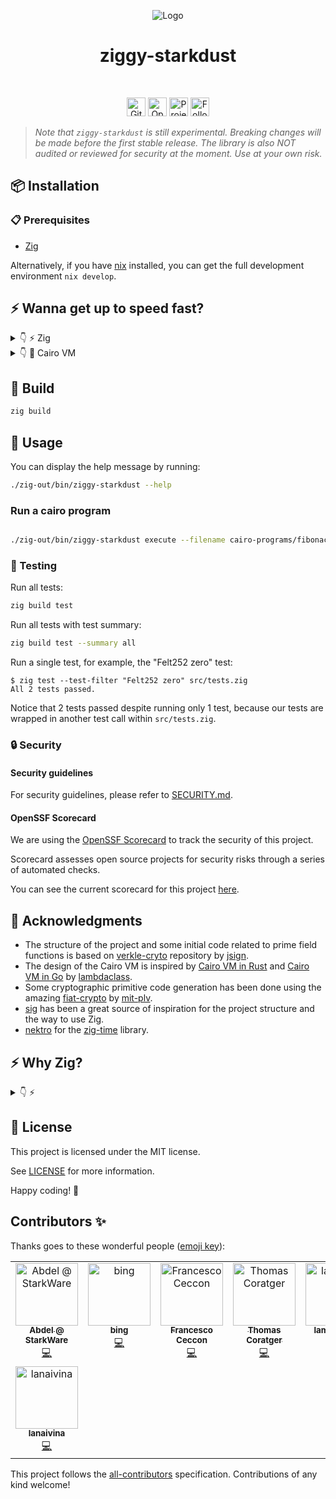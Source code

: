 <!-- markdownlint-disable MD033 -->
<!-- markdownlint-disable MD041 -->
<p align="center">
  <img src="https://github.com/keep-starknet-strange/ziggy-starkdust/blob/main/docs/kit/logo/starknet-zig-logo.png?raw=true" alt="Logo"/>
  <h1 align="center">ziggy-starkdust</h1>
</p>

<div align="center">
<br />

<a href="https://github.com/keep-starknet-strange/ziggy-starkdust/actions/workflows/test.yml"><img alt="GitHub Workflow Status (with event)" src="https://img.shields.io/github/actions/workflow/status/keep-starknet-strange/ziggy-starkdust/test.yml?style=for-the-badge" height=30></a>
<a href="https://securityscorecards.dev/viewer/?uri=github.com/keep-starknet-strange/ziggy-starkdust"><img alt="OpenSSF Scorecard Report" src="https://img.shields.io/ossf-scorecard/github.com/keep-starknet-strange/ziggy-starkdust?label=openssf%20scorecard&style=for-the-badge" height=30></a>
<a href="https://github.com/keep-starknet-strange/ziggy-starkdust/blob/main/LICENSE"><img src="https://img.shields.io/github/license/keep-starknet-strange/ziggy-starkdust.svg?style=for-the-badge" alt="Project license" height="30"></a>
<a href="https://twitter.com/StarknetZig"><img src="https://img.shields.io/twitter/follow/StarknetZig?style=for-the-badge&logo=twitter" alt="Follow StarknetZig on Twitter" height="30"></a>

</div>

> _Note that `ziggy-starkdust` is still experimental. Breaking changes will be made before the first stable release. The library is also NOT audited or reviewed for security at the moment. Use at your own risk._

## 📦 Installation

### 📋 Prerequisites

- [Zig](https://ziglang.org/)

Alternatively, if you have [nix](https://nixos.org/) installed, you can get the full development environment `nix develop`.

## ⚡ Wanna get up to speed fast?

<details>
  <summary>👇 ⚡ Zig </summary>

- [Zig language reference](https://ziglang.org/documentation/master/)
- [Zig Learn](https://ziglearn.org/)
- [Ziglings](https://ziglings.org/)

</details>

<details>
  <summary>👇 🐺 Cairo VM </summary>

- [Cairo Whitepaper](https://eprint.iacr.org/2021/1063.pdf)
- [OG Cairo VM in Python](https://github.com/starkware-libs/cairo-lang/tree/master/src/starkware/cairo/lang/vm)
- [Cairo VM in Rust](https://github.com/lambdaclass/cairo-vm)
- [Cairo VM in Go](https://github.com/lambdaclass/cairo-vm_in_go)

</details>

## 🔧 Build

```bash
zig build
```

## 🤖 Usage

You can display the help message by running:

```bash
./zig-out/bin/ziggy-starkdust --help
```

### Run a cairo program

```bash

./zig-out/bin/ziggy-starkdust execute --filename cairo-programs/fibonacci.json --proof-mode=false
```


### 🧪 Testing

Run all tests:

```bash
zig build test
```

Run all tests with test summary:

```bash
zig build test --summary all
```

Run a single test, for example, the "Felt252 zero" test: 

```console
$ zig test --test-filter "Felt252 zero" src/tests.zig
All 2 tests passed.
```

Notice that 2 tests passed despite running only 1 test, because
our tests are wrapped in another test call within `src/tests.zig`.

### 🔒 Security

#### Security guidelines

For security guidelines, please refer to [SECURITY.md](docs/SECURITY.md).

#### OpenSSF Scorecard

We are using the [OpenSSF Scorecard](https://securityscorecards.dev/) to track the security of this project.

Scorecard assesses open source projects for security risks through a series of automated checks.

You can see the current scorecard for this project [here](https://securityscorecards.dev/viewer/?uri=github.com/keep-starknet-strange/ziggy-starkdust).

## 🙏 Acknowledgments

- The structure of the project and some initial code related to prime field functions is based on [verkle-cryto](https://github.com/jsign/verkle-crypto) repository by [jsign](https://github.com/jsign).
- The design of the Cairo VM is inspired by [Cairo VM in Rust](https://github.com/lambdaclass/cairo-vm) and [Cairo VM in Go](https://github.com/lambdaclass/cairo-vm_in_go) by [lambdaclass](https://lambdaclass.com/).
- Some cryptographic primitive code generation has been done using the amazing [fiat-crypto](https://github.com/mit-plv/fiat-crypto) by [mit-plv](https://github.com/mit-plv).
- [sig](https://github.com/Syndica/sig) has been a great source of inspiration for the project structure and the way to use Zig.
- [nektro](https://github.com/nektro/) for the [zig-time](https://github.com/nektro/zig-time) library.

## ⚡ Why Zig?

<details>
  <summary>👇 ⚡ </summary>

Choosing Zig for a third implementation of the Cairo VM brings several advantages, offering a unique blend of features not entirely covered by the existing Rust and Go implementations.

### 1. Simplicity and Readability

Zig aims for simplicity and clarity, enabling developers to read and understand the code quickly. It omits certain features like classes and exceptions to keep the language simple, which can be particularly useful for a VM where performance and maintainability are key.

### 2. Performance

Zig compiles to highly efficient native code, similar to Rust, making it an excellent choice for computationally-intensive tasks. The language's design gives the programmer direct control over memory and CPU, without unnecessary abstractions.

### 3. Explicit Control with Safety Features

Zig provides an environment where you have explicit control over memory allocation, similar to C and C++. While this does mean you're responsible for managing memory yourself, Zig offers certain safety features to catch common errors, like undefined behavior, during compile time or by providing runtime checks. This approach allows for a blend of performance and safety, making it a suitable choice for a VM where you often need fine-grained control.

### 4. C Interoperability

Zig offers first-class C interoperability without requiring any bindings or wrappers. This feature can be a game-changer for integrating with existing technologies.

### 5. Flexibility

Zig's comptime (compile-time) features offer powerful metaprogramming capabilities. This allows for expressive yet efficient code, as you can generate specialized routines at compile-time, reducing the need for runtime polymorphism.

### 6. Minimal Dependencies

Zig aims to reduce dependencies to a minimum, which could simplify the deployment and distribution of Cairo VM. This is particularly advantageous for systems that require high-reliability or have limited resources.

### 7. Community and Ecosystem

Although younger than Rust and Go, Zig's community is enthusiastic and rapidly growing. Adopting Zig at this stage means you can be a significant contributor to its ecosystem.

By choosing Zig for the third implementation of Cairo VM, we aim to leverage these features to build a high-performance, reliable, and maintainable virtual machine.

</details>

## 📄 License

This project is licensed under the MIT license.

See [LICENSE](LICENSE) for more information.

Happy coding! 🎉

## Contributors ✨

Thanks goes to these wonderful people ([emoji key](https://allcontributors.org/docs/en/emoji-key)):

<!-- ALL-CONTRIBUTORS-LIST:START - Do not remove or modify this section -->
<!-- prettier-ignore-start -->
<!-- markdownlint-disable -->
<table>
  <tbody>
    <tr>
      <td align="center" valign="top" width="14.28%"><a href="https://github.com/abdelhamidbakhta"><img src="https://avatars.githubusercontent.com/u/45264458?v=4?s=100" width="100px;" alt="Abdel @ StarkWare "/><br /><sub><b>Abdel @ StarkWare </b></sub></a><br /><a href="https://github.com/keep-starknet-strange/ziggy-starkdust/commits?author=abdelhamidbakhta" title="Code">💻</a></td>
      <td align="center" valign="top" width="14.28%"><a href="https://bingcicle.github.io/"><img src="https://avatars.githubusercontent.com/u/25565268?v=4?s=100" width="100px;" alt="bing"/><br /><sub><b>bing</b></sub></a><br /><a href="https://github.com/keep-starknet-strange/ziggy-starkdust/commits?author=bingcicle" title="Code">💻</a></td>
      <td align="center" valign="top" width="14.28%"><a href="https://ceccon.me/"><img src="https://avatars.githubusercontent.com/u/282580?v=4?s=100" width="100px;" alt="Francesco Ceccon"/><br /><sub><b>Francesco Ceccon</b></sub></a><br /><a href="https://github.com/keep-starknet-strange/ziggy-starkdust/commits?author=fracek" title="Code">💻</a></td>
      <td align="center" valign="top" width="14.28%"><a href="https://github.com/tcoratger"><img src="https://avatars.githubusercontent.com/u/60488569?v=4?s=100" width="100px;" alt="Thomas Coratger"/><br /><sub><b>Thomas Coratger</b></sub></a><br /><a href="https://github.com/keep-starknet-strange/ziggy-starkdust/commits?author=tcoratger" title="Code">💻</a></td>
      <td align="center" valign="top" width="14.28%"><a href="https://github.com/lambda-0x"><img src="https://avatars.githubusercontent.com/u/87354252?v=4?s=100" width="100px;" alt="lambda-0x"/><br /><sub><b>lambda-0x</b></sub></a><br /><a href="https://github.com/keep-starknet-strange/ziggy-starkdust/commits?author=lambda-0x" title="Code">💻</a></td>
      <td align="center" valign="top" width="14.28%"><a href="https://nils-mathieu.fr/"><img src="https://avatars.githubusercontent.com/u/80390054?v=4?s=100" width="100px;" alt="Nils"/><br /><sub><b>Nils</b></sub></a><br /><a href="https://github.com/keep-starknet-strange/ziggy-starkdust/commits?author=nils-mathieu" title="Code">💻</a></td>
      <td align="center" valign="top" width="14.28%"><a href="https://github.com/jobez"><img src="https://avatars.githubusercontent.com/u/615197?v=4?s=100" width="100px;" alt="johann bestowrous"/><br /><sub><b>johann bestowrous</b></sub></a><br /><a href="https://github.com/keep-starknet-strange/ziggy-starkdust/commits?author=jobez" title="Code">💻</a></td>
    </tr>
    <tr>
      <td align="center" valign="top" width="14.28%"><a href="https://github.com/lana-shanghai"><img src="https://avatars.githubusercontent.com/u/31368580?v=4?s=100" width="100px;" alt="lanaivina"/><br /><sub><b>lanaivina</b></sub></a><br /><a href="https://github.com/keep-starknet-strange/ziggy-starkdust/commits?author=lana-shanghai" title="Code">💻</a></td>
    </tr>
  </tbody>
</table>

<!-- markdownlint-restore -->
<!-- prettier-ignore-end -->

<!-- ALL-CONTRIBUTORS-LIST:END -->

This project follows the [all-contributors](https://github.com/all-contributors/all-contributors) specification. Contributions of any kind welcome!
